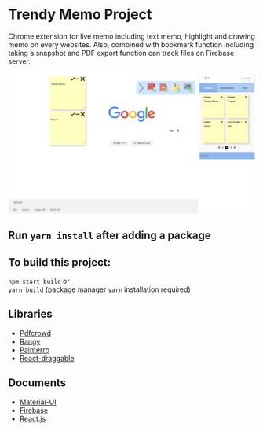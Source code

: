 # Trendy Memo Project 
Chrome extension for live memo including text memo, highlight and drawing memo on every websites. Also, combined with bookmark function including taking a snapshot and PDF export function can track files on Firebase server.

![DEMO](./demo/demo.png)


## Run `yarn install` after adding a package

## To build this project:

`npm start build` or  
`yarn build` (package manager `yarn` installation required)

## Libraries

* [Pdfcrowd](https://pdfcrowd.com/)
* [Rangy](https://github.com/timdown/rangy)
* [Painterro](https://github.com/ray5273/painterro)
* [React-draggable](https://github.com/mzabriskie/react-draggable)

## Documents

* [Material-UI](https://material-ui.com/getting-started/installation/)
* [Firebase](https://firebase.google.com/?hl=ko)
* [React.js](https://reactjs.org/)
